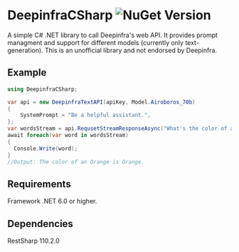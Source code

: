 
# DeepinfraCSharp ![NuGet Version](https://img.shields.io/nuget/v/DeepinfraCSharp?logo=Nuget&link=https%3A%2F%2Fwww.nuget.org%2Fpackages%2FDeepinfraCSharp)


A simple C# .NET library to call Deepinfra's web API. It provides prompt managment and support for different models (currently only text-generation). This is an unofficial library and not endorsed by Deepinfra.


## Example

```C#
using DeepinfraCSharp;

var api = new DeepinfraTextAPI(apiKey, Model.Airoboros_70b)
{
    SystemPrompt = "Be a helpful assistant.",
};
var wordsStream = api.RequsetStreamResponseAsync("What's the color of an Orange?");
await foreach(var word in wordsStream)
{
  Console.Write(word);
}
//Output: The color of an Orange is Orange.
```

## Requirements

Framework .NET 6.0 or higher.

## Dependencies

RestSharp 110.2.0
